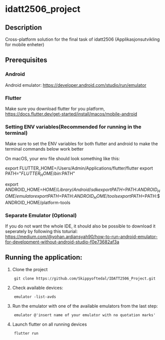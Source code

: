 # idatt2506_project


## Description
Cross-platform solution for the final task of idatt2506 (Applikasjonsutvikling for mobile enheter)




## Prerequisites

### Android
Android emulator: https://developer.android.com/studio/run/emulator

### Flutter
Make sure you download flutter for you platform, https://docs.flutter.dev/get-started/install/macos/mobile-android

### Setting ENV variables(Recommended for running in the terminal)

Make sure to set the ENV variables for both flutter and android to make the terminal commands below work better

On macOS, your env file should look something like this:

export FLUTTER_HOME=/Users/Admin/Applications/flutter/flutter
export PATH="$FLUTTER_HOME/bin:$PATH"

export ANDROID_HOME=$HOME/Library/Android/sdk
export PATH=$PATH:$ANDROID_HOME/emulator
export PATH=$PATH:$ANDROID_HOME/tools
export PATH=$PATH:$ANDROID_HOME/platform-tools

### Separate Emulator (Optional)
If you do not want the whole IDE, it should also be possible to download it seperately by following this toturial: https://medium.com/@yohan.ardiansyah90/how-to-run-android-emulator-for-development-without-android-studio-f0e73682af3a




## Running the application:

1. Clone the project
```
    git clone https://github.com/Skippyoftedal/IDATT2506_Project.git
```

2. Check available devices:
```
    emulator -list-avds
```

3. Run the emulator with one of the available emulators from the last step:
```
    emulator @'insert name of your emulator with no quotation marks'
```

4. Launch flutter on all running devices
```
    flutter run
```